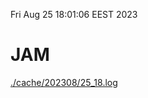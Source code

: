 Fri Aug 25 18:01:06 EEST 2023
# JAM
<a href='./cache/202308/25_18.log'>./cache/202308/25_18.log</a>
